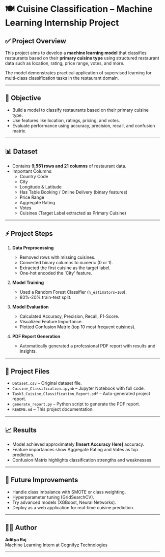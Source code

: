 # 🍽️ Cuisine Classification – Machine Learning Internship Project

## ✅ Project Overview

This project aims to develop a **machine learning model** that classifies restaurants based on their **primary cuisine type** using structured restaurant data such as location, rating, price range, votes, and more.

The model demonstrates practical application of supervised learning for multi-class classification tasks in the restaurant domain.

---

## 🎯 Objective

- Build a model to classify restaurants based on their primary cuisine type.
- Use features like location, ratings, pricing, and votes.
- Evaluate performance using accuracy, precision, recall, and confusion matrix.

---

## 📊 Dataset

- Contains **9,551 rows and 21 columns** of restaurant data.
- Important Columns:
    - Country Code
    - City
    - Longitude & Latitude
    - Has Table Booking / Online Delivery (binary features)
    - Price Range
    - Aggregate Rating
    - Votes
    - Cuisines (Target Label extracted as Primary Cuisine)

---

## ⚡ Project Steps

1. **Data Preprocessing**
    - Removed rows with missing cuisines.
    - Converted binary columns to numeric (0 or 1).
    - Extracted the first cuisine as the target label.
    - One-hot encoded the 'City' feature.

2. **Model Training**
    - Used a Random Forest Classifier (`n_estimators=100`).
    - 80%-20% train-test split.

3. **Model Evaluation**
    - Calculated Accuracy, Precision, Recall, F1-Score.
    - Visualized Feature Importance.
    - Plotted Confusion Matrix (top 10 most frequent cuisines).

4. **PDF Report Generation**
    - Automatically generated a professional PDF report with results and insights.

---

## 📁 Project Files

- `Dataset.csv` – Original dataset file.
- `Cuisine_Classification.ipynb` – Jupyter Notebook with full code.
- `Task3_Cuisine_Classification_Report.pdf` – Auto-generated project report.
- `generate_report.py` – Python script to generate the PDF report.
- `README.md` – This project documentation.

---

## 📈 Results

- Model achieved approximately **[Insert Accuracy Here]** accuracy.
- Feature importances show Aggregate Rating and Votes as top predictors.
- Confusion Matrix highlights classification strengths and weaknesses.

---

## 🚀 Future Improvements

- Handle class imbalance with SMOTE or class weighting.
- Hyperparameter tuning (GridSearchCV).
- Try advanced models (XGBoost, Neural Networks).
- Deploy as a web application for real-time cuisine prediction.

---

## 👨‍💻 Author

**Aditya Raj**  
Machine Learning Intern at Cognifyz Technologies

---
